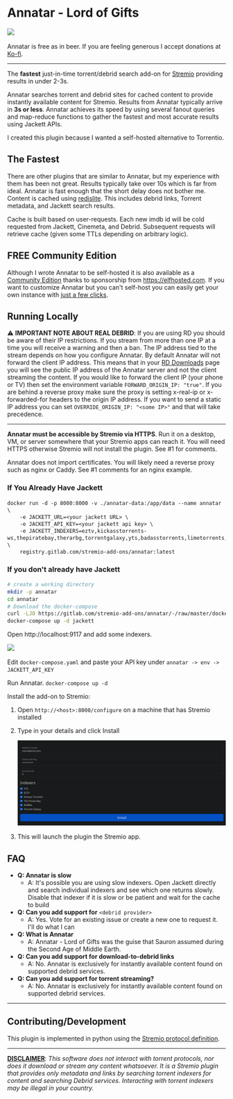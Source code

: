 # Annatar - Lord of Gifts

![](https://i.imgur.com/UIVsFy7.png)

Annatar is free as in beer. If you are feeling generous I accept donations at [Ko-fi](https://ko-fi.com/annatar).

---

The **fastest** just-in-time torrent/debrid search add-on for [Stremio](https://www.stremio.com/) providing results in under 2-3s.

Annatar searches torrent and debrid sites for cached content to provide instantly available content for Stremio. Results from Annatar typically arrive in **3s or less**. Annatar achieves its speed by using several fanout queries and map-reduce functions to gather the fastest and most accurate results using Jackett APIs. 

I created this plugin because I wanted a self-hosted alternative to Torrentio. 

## The Fastest

There are other plugins that are similar to Annatar, but my experience with them has been not great. Results typically take over 10s which is far from ideal. Annatar is fast enough that the short delay does not bother me. Content is cached using [redislite](https://redislite.readthedocs.io/en/latest/). This includes debrid links, Torrent metadata, and Jackett search results. 

Cache is built based on user-requests. Each new imdb id will be cold requested from Jackett, Cinemeta, and Debrid. Subsequent requests will retrieve cache (given some TTLs depending on arbitrary logic).

## FREE Community Edition

Although I wrote Annatar to be self-hosted it is also available as a [Community Edition](https://annatar.elfhosted.com/configure) thanks to sponsorship from https://elfhosted.com. If you want to customize Annatar but you can't self-host you can easily get your own instance with [just a few clicks](https://elfhosted.com/app/annatar/). 

## Running Locally

:warning: **IMPORTANT NOTE ABOUT REAL DEBRID**: If you are using RD you should be aware of their IP restrictions. If you stream from more than one IP at a time you will receive a warning and then a ban. The IP address tied to the stream depends on how you configure Annatar. By default Annatar will not forward the client IP address. This means that in your [RD Downloads](https://real-debrid.com/downloads) page you will see the public IP address of the Annatar server and not the client streaming the content. If you would like to forward the client IP (your phone or TV) then set the environment variable `FORWARD_ORIGIN_IP: "true"`. If you are behind a reverse proxy make sure the proxy is setting x-real-ip or x-forwarded-for headers to the origin IP address. If you want to send a static IP address you can set `OVERRIDE_ORIGIN_IP: "<some IP>"` and that will take precedence. 

---

**Annatar must be accessible by Stremio via HTTPS**. Run it on a desktop, VM, or server somewhere that your Stremio apps can reach it. You will need HTTPS otherwise Stremio will not install the plugin. See #1 for comments. 

Annatar does not import certificates. You will likely need a reverse proxy such as nginx or Caddy. See #1 comments for an nginx example.

 ### If You Already Have Jackett

```
docker run -d -p 8000:8000 -v ./annatar-data:/app/data --name annatar \
	-e JACKETT_URL=<your jackett URL> \
	-e JACKETT_API_KEY=<your jackett api key> \
	-e JACKETT_INDEXERS=eztv,kickasstorrents-ws,thepiratebay,therarbg,torrentgalaxy,yts,badasstorrents,limetorrents,bitsearch \
	registry.gitlab.com/stremio-add-ons/annatar:latest
```

### If you don't already have Jackett

```bash
# create a working directory
mkdir -p annatar
cd annatar
# Download the docker-compose
curl -LJO https://gitlab.com/stremio-add-ons/annatar/-/raw/master/docker-compose.yaml
docker-compose up -d jackett
```

Open http://localhost:9117 and add some indexers. 

![](https://i.imgur.com/gYPNEyM.png)

Edit `docker-compose.yaml` and paste your API key under `annatar -> env -> JACKETT_API_KEY`

Run Annatar. `docker-compose up -d`

Install the add-on to Stremio:

1. Open `http://<host>:8000/configure` on a machine that has Stremio installed

2. Type in your details and click Install

   ![](./img/configure.png)

3. This will launch the plugin the Stremio app. 



## FAQ

- **Q: Annatar is slow**
  - A: It's possible you are using slow indexers. Open Jackett directly and search individual indexers and see which one returns slowly. Disable that indexer if it is slow or be patient and wait for the cache to build
- **Q: Can you add support for** `<debrid provider>`
  - A: Yes. Vote for an existing issue or create a new one to request it. I'll do what I can
- **Q: What is Annatar**
  - A: Annatar - Lord of Gifts was the guise that Sauron assumed during the Second Age of Middle Earth.
- **Q: Can you add support for download-to-debrid links**
  - A: No. Annatar is exclusively for instantly available content found on supported debrid services.
- **Q: Can you add support for torrent streaming?**
  - A: No. Annatar is exclusively for instantly available content found on supported debrid services.

---

## Contributing/Development

This plugin is implemented in python using the [Stremio protocol definition](https://github.com/Stremio/stremio-addon-sdk/blob/master/docs/protocol.md).

---

**<u>DISCLAIMER</u>**: *This software does not interact with torrent protocols, nor does it download or stream any content whatsoever. It is a Stremio plugin that provides only metadata and links by searching torrent indexers for content and searching Debrid services. Interacting with torrent indexers may be illegal in your country.* 
